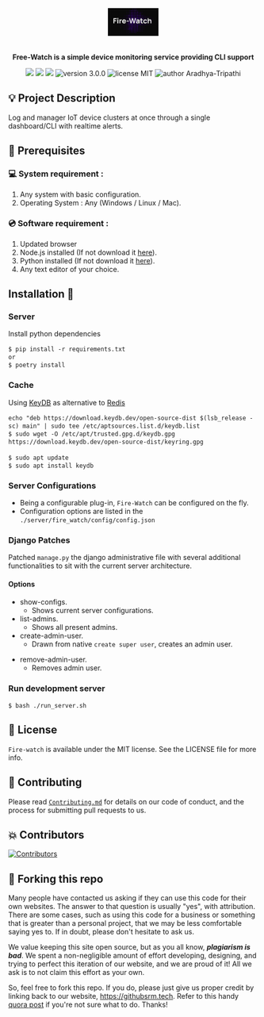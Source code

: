 <div align="center">
  <img alt="Free-Watch Logo" src="docs/fire-watch.png" height="56" />
</div>

<br>
<p align="center">
<b>Free-Watch is a simple device monitoring service providing CLI support</b>
</p>

<p align="center">
  <img src="https://img.shields.io/github/issues/Aradhya-Tripathi/free-watch"/>
  <img src="https://img.shields.io/github/forks/Aradhya-Tripathi/free-watch"/>
  <img src="https://img.shields.io/github/stars/Aradhya-Tripathi/free-watch?style=social"/>
  <img src="https://img.shields.io/badge/version-3.0.0-yellow" alt="version 3.0.0"/>
  <img src="https://img.shields.io/badge/license-MIT-blue" alt="license MIT"/>
  <img src="https://img.shields.io/badge/author-Aradhya%20Tripathi%20-green" alt="author Aradhya-Tripathi"/>
</p>

## 💡 Project Description

Log and manager IoT device clusters at once through a single dashboard/CLI with realtime alerts.

## 📌 Prerequisites

### 💻 System requirement :

1. Any system with basic configuration.
2. Operating System : Any (Windows / Linux / Mac).

### 💿 Software requirement :

1. Updated browser
2. Node.js installed (If not download it [here](https://nodejs.org/en/download/)).
3. Python installed (If not download it [here](https://www.python.org/downloads/)).
4. Any text editor of your choice.

## Installation 🔧

### Server

Install python dependencies

```
$ pip install -r requirements.txt
or
$ poetry install
```

### Cache

Using [KeyDB](https://keydb.dev) as alternative to [Redis](https://redis.io)

```
echo "deb https://download.keydb.dev/open-source-dist $(lsb_release -sc) main" | sudo tee /etc/aptsources.list.d/keydb.list
$ sudo wget -O /etc/apt/trusted.gpg.d/keydb.gpg https://download.keydb.dev/open-source-dist/keyring.gpg

$ sudo apt update
$ sudo apt install keydb

```

### Server Configurations

- Being a configurable plug-in, `Fire-Watch` can be configured on the fly.
- Configuration options are listed in the `./server/fire_watch/config/config.json`

### Django Patches

Patched `manage.py` the django administrative file with several additional functionalities to sit with the current server architecture.

#### Options

- show-configs.
  - Shows current server configurations.
- list-admins.
  - Shows all present admins.
- create-admin-user.
  - Drawn from native `create super user`, creates an admin user.

* remove-admin-user.
  - Removes admin user.

### Run development server

```
$ bash ./run_server.sh
```

## 📜 License

`Fire-watch` is available under the MIT license. See the LICENSE file for more info.

## 🤝 Contributing

Please read [`Contributing.md`](https://github.com/SRM-IST-KTR/template/blob/main/Contributing.md) for details on our code of conduct, and the process for submitting pull requests to us.

## 💥 Contributors

  <!-- replace 'githubsrm' with your repository name -->
<a href="https://github.com/Aradhya-Tripathi/free-watch/graphs/contributors">
<img src="https://contrib.rocks/image?repo=Aradhya-Tripathi/free-watch" alt="Contributors">
</a>

## 🚨 Forking this repo

Many people have contacted us asking if they can use this code for their own websites. The answer to that question is usually "yes", with attribution. There are some cases, such as using this code for a business or something that is greater than a personal project, that we may be less comfortable saying yes to. If in doubt, please don't hesitate to ask us.

We value keeping this site open source, but as you all know, _**plagiarism is bad**_. We spent a non-negligible amount of effort developing, designing, and trying to perfect this iteration of our website, and we are proud of it! All we ask is to not claim this effort as your own.

So, feel free to fork this repo. If you do, please just give us proper credit by linking back to our website, https://githubsrm.tech. Refer to this handy [quora post](https://www.quora.com/Is-it-bad-to-copy-other-peoples-code) if you're not sure what to do. Thanks!

